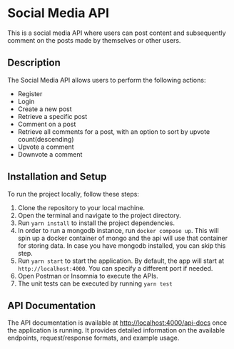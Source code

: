 # Social Media API

This is a social media API where users can post content and subsequently comment on the posts made by themselves or other users.

## Description

The Social Media API allows users to perform the following actions:

- Register
- Login
- Create a new post
- Retrieve a specific post
- Comment on a post
- Retrieve all comments for a post, with an option to sort by upvote count(descending)
- Upvote a comment
- Downvote a comment

## Installation and Setup

To run the project locally, follow these steps:

1. Clone the repository to your local machine.
2. Open the terminal and navigate to the project directory.
3. Run `yarn install` to install the project dependencies.
4. In order to run a mongodb instance, run `docker compose up`. This will spin up a docker container of mongo and the api will use that container for storing data. In case you have mongodb installed, you can skip this step.
5. Run `yarn start` to start the application. By default, the app will start at `http://localhost:4000`.
   You can specify a different port if needed.
5. Open Postman or Insomnia to execute the APIs.
6. The unit tests can be executed by running `yarn test`

## API Documentation

The API documentation is available at [http://localhost:4000/api-docs](http://localhost:4000/api-docs) once the application is running. It provides detailed information on the available endpoints, request/response formats, and example usage.

